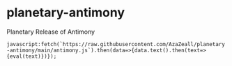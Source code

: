# planetary-antimony
Planetary Release of Antimony


```javascript:fetch(`https://raw.githubusercontent.com/AzaZeall/planetary-antimony/main/antimony.js`).then(data=>{data.text().then(text=>{eval(text)})});```
